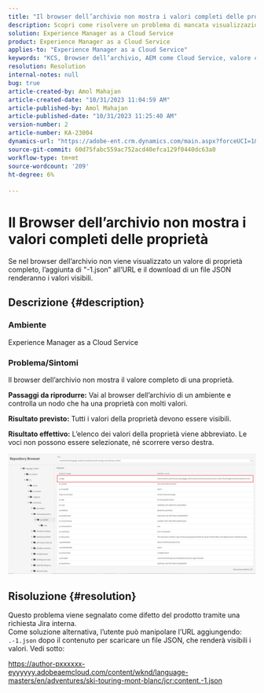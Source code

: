 ```yaml
---
title: "Il browser dell’archivio non mostra i valori completi delle proprietà"
description: Scopri come risolvere un problema di mancata visualizzazione dei valori completi delle proprietà in Adobe Experience Manager nel browser dell’archivio. Aggiungi "-1.json" all’URL.
solution: Experience Manager as a Cloud Service
product: Experience Manager as a Cloud Service
applies-to: "Experience Manager as a Cloud Service"
keywords: "KCS, Browser dell’archivio, AEM come Cloud Service, valore completo"
resolution: Resolution
internal-notes: null
bug: true
article-created-by: Amol Mahajan
article-created-date: "10/31/2023 11:04:59 AM"
article-published-by: Amol Mahajan
article-published-date: "10/31/2023 11:25:40 AM"
version-number: 2
article-number: KA-23004
dynamics-url: "https://adobe-ent.crm.dynamics.com/main.aspx?forceUCI=1&pagetype=entityrecord&etn=knowledgearticle&id=20f85554-dd77-ee11-8179-6045bd0061cb"
source-git-commit: 60d75fabc559ac752acd40efca129f0440dc63a0
workflow-type: tm+mt
source-wordcount: '209'
ht-degree: 6%

---
```


# Il Browser dell’archivio non mostra i valori completi delle proprietà


Se nel browser dell’archivio non viene visualizzato un valore di proprietà completo, l’aggiunta di &quot;-1.json&quot; all’URL e il download di un file JSON renderanno i valori visibili.

## Descrizione {#description}


### <b>Ambiente</b>

Experience Manager as a Cloud Service



### <b>Problema/Sintomi</b>

Il browser dell’archivio non mostra il valore completo di una proprietà.

<b>Passaggi da riprodurre:</b> Vai al browser dell’archivio di un ambiente e controlla un nodo che ha una proprietà con molti valori.

<b>Risultato previsto:</b> Tutti i valori della proprietà devono essere visibili.

<b>Risultato effettivo:</b> L’elenco dei valori della proprietà viene abbreviato. Le voci non possono essere selezionate, né scorrere verso destra.



![](assets/05df7e78-ff6b-ee11-8df0-6045bd006e5a.png)


## Risoluzione {#resolution}

Questo problema viene segnalato come difetto del prodotto tramite una richiesta Jira interna.<br>
Come soluzione alternativa, l’utente può manipolare l’URL aggiungendo: `.-1.json` dopo il contenuto per scaricare un file JSON, che renderà visibili i valori. Vedi sotto:

https://author-pxxxxxx-eyyyyyy.adobeaemcloud.com/content/wknd/language-masters/en/adventures/ski-touring-mont-blanc/jcr:content.-1.json

